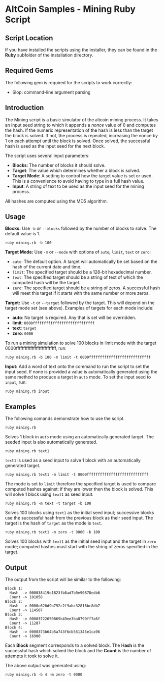AltCoin Samples - Mining Ruby Script
====================================

Script Location
---------------

If you have installed the scripts using the installer, they can be found in the
**Ruby** subfolder of the installation directory.

Required Gems
-------------

The following gem is required for the scripts to work correctly:

* Slop: command-line argument parsing

Introduction
------------

The Mining script is a basic simulator of the altcoin mining process.  It takes
an input seed string to which it appends a _nonce_ value of 0 and computes the
hash.  If the numeric representation of the hash is less than the target the
block is solved.  If not, the process is repeated, increasing the nonce by 1 on
each attempt until the block is solved.  Once solved, the successful hash is
used as the input seed for the next block.

The script uses several input parameters:

* **Blocks**: The number of blocks it should solve.
* **Target**: The value which determines whether a block is solved.
* **Target Mode**: A setting to control how the target value is set or used.  This
is a convenience to avoid having to type in a full hash value.
* **Input**: A string of text to be used as the input seed for the mining process.

All hashes are computed using the MD5 algorithm.

Usage
-----

**Blocks:** Use `-b` or `--blocks` followed by the number of blocks to solve.
The default value is 1.

    ruby mining.rb -b 100

**Target Mode:** Use `-m` or `--mode` with options of `auto`, `limit`, `text`
or `zero`:

* `auto`: The default option.  A target will automatically be set based on the
hash of the current date and time.
* `limit`: The specified target should be a 128-bit hexadecimal number.
* `text`: The specified target should be a string of text of which the computed
hash will be the target.
* `zero`: The specified target should be a string of zeros.  A successful hash
will meet this target if it starts with the same number or more zeros.

**Target:** Use `-t` or `--target` followed by the target.  This will depend on
the target mode set (see above).  Examples of targets for each mode include:

* **auto**: No target is required.  Any that is set will be overridden.
* **limit**: `0000ffffffffffffffffffffffffffff`
* **text**: `target`
* **zero**: `0000`

To run a mining simulation to solve 100 blocks in limit mode with the target
0000ffffffffffffffffffffffffffff, run:

    ruby mining.rb -b 100 -m limit -t 0000ffffffffffffffffffffffffffff

**Input:** Add a word of text onto the command to run the script to set the
input seed.  If none is provided a value is automatically generated using the
same method to produce a target in `auto` mode.  To set the input seed to
`input`, run:

    ruby mining.rb input

Examples
--------

The following comands demonstrate how to use the script.

    ruby mining.rb

Solves 1 block in `auto` mode using an automatically generated target.  The
seeded input is also automatically generated.

    ruby mining.rb text1

`text1` is used as a seed input to solve 1 block with an automatically
generated target.

    ruby mining.rb text1 -m limit -t 0000ffffffffffffffffffffffffffff

The mode is set to `limit` therefore the specified target is used to compare
computed hashes against: if they are lower then the block is solved.  This will
solve 1 block using `text1` as seed input.

    ruby mining.rb -m text -t target -b 100

Solves 100 blocks using `text1` as the initial seed input; successive blocks
use the successful hash from the previous block as their seed input.  The
target is the hash of `target` as the mode is `text`.

    ruby mining.rb text1 -m zero -t 0000 -b 100

Solves 100 blocks with `text1` as the initial seed input and the target in
`zero` mode; computed hashes must start with the string of zeros specified in
the target.

Output
------

The output from the script will be similar to the following:

    Block 1:
      Hash  -> 000038419e1823fb8ad7b0e90878edb6
      Count -> 101058
    Block 2:
      Hash  -> 0000c626d9b792c2f9abc32816bc8db7
      Count -> 114507
    Block 3:
      Hash  -> 00003722650869b49ee3ba8799ff7a6f
      Count -> 11287
    Block 4:
      Hash  -> 0000373b64b5a743f6cb561345e1ca96
      Count -> 16900

Each **Block** segment corresponds to a solved block.  The **Hash** is the
successful hash which solved the block and the **Count** is the number of
attempts it took to solve it.

The above output was generated using:

    ruby mining.rb -b 4 -m zero -t 0000